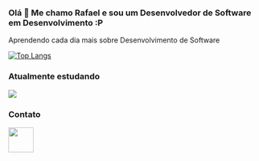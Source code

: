 ### Olá 👋 Me chamo Rafael e sou um Desenvolvedor de Software em Desenvolvimento :P

Aprendendo cada dia mais sobre Desenvolvimento de Software

[![Top Langs](https://github-readme-stats.vercel.app/api/top-langs/?username=rafaDRF&layout=compact)](https://github.com/anuraghazra/github-readme-stats)

### Atualmente estudando

<div>
  <a href="https://github.com/RafaDRF/PythonLearning">
  <img src="https://img.shields.io/badge/Python-3776AB?style=for-the-badge&logo=python&logoColor=white"/>
  </a>
<div/>

### Contato
<div>
  <a href="https://www.linkedin.com/in/rafael-dutra-71744a21a/" ><img src="https://cdn.jsdelivr.net/gh/devicons/devicon/icons/linkedin/linkedin-original.svg" width = 50px /><a/> 
<div/>
